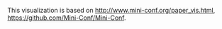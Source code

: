 This visualization is based on http://www.mini-conf.org/paper_vis.html, https://github.com/Mini-Conf/Mini-Conf. 
